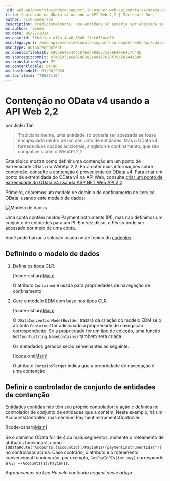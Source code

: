 ```yaml
---
uid: web-api/overview/odata-support-in-aspnet-web-api/odata-v4/odata-containment-in-web-api-22
title: Contenção no OData v4 usando a API Web 2,2 | Microsoft Docs
author: rick-anderson
description: Tradicionalmente, uma entidade só poderia ser acessada se fosse encapsulada dentro de um conjunto de entidades. Mas o OData v4 fornece duas opções adicionais, singleton e con...
ms.author: riande
ms.date: 06/27/2014
ms.assetid: 5fbfefad-a17a-4c46-8646-f1ccd154cd56
msc.legacyurl: /web-api/overview/odata-support-in-aspnet-web-api/odata-v4/odata-containment-in-web-api-22
msc.type: authoredcontent
ms.openlocfilehash: 50050e40c4c42bf6d769d077c27864ee6417d4db
ms.sourcegitcommit: e7e91932a6e91a63e2e46417626f39d6b244a3ab
ms.translationtype: MT
ms.contentlocale: pt-BR
ms.lasthandoff: 03/06/2020
ms.locfileid: "78525119"
---
```

# <a name="containment-in-odata-v4-using-web-api-22"></a>Contenção no OData v4 usando a API Web 2,2

por JinFu Tan

> Tradicionalmente, uma entidade só poderia ser acessada se fosse encapsulada dentro de um conjunto de entidades. Mas o OData v4 fornece duas opções adicionais, singleton e confinamento, que são compatíveis com o WebAPI 2,2.

Este tópico mostra como definir uma contenção em um ponto de extremidade OData no WebApi 2,2. Para obter mais informações sobre contenção, consulte [a contenção é proveniente do OData v4](https://blogs.msdn.com/b/odatateam/archive/2014/03/13/containment-is-coming-with-odata-v4.aspx). Para criar um ponto de extremidade do OData v4 na API Web, consulte [criar um ponto de extremidade do OData v4 usando ASP.NET Web API 2,2](create-an-odata-v4-endpoint.md).

Primeiro, criaremos um modelo de domínio de confinamento no serviço OData, usando este modelo de dados:

![Modelo de dados](odata-containment-in-web-api-22/_static/image1.png)

Uma conta contém muitos PaymentInstruments (PI), mas não definimos um conjunto de entidades para um PI. Em vez disso, o PIs só pode ser acessado por meio de uma conta.

Você pode baixar a solução usada neste tópico do [codeplex](https://aspnet.codeplex.com/SourceControl/latest#Samples/WebApi/OData/v4/ODataContainmentSample/).

## <a name="defining-the-data-model"></a>Definindo o modelo de dados

1. Defina os tipos CLR.

    [!code-csharp[Main](odata-containment-in-web-api-22/samples/sample1.cs)]

    O atributo `Contained` é usado para propriedades de navegação de confinamento.
2. Gere o modelo EDM com base nos tipos CLR.

    [!code-csharp[Main](odata-containment-in-web-api-22/samples/sample2.cs)]

    O `ODataConventionModelBuilder` tratará da criação do modelo EDM se o atributo `Contained` for adicionado à propriedade de navegação correspondente. Se a propriedade for um tipo de coleção, uma função `GetCount(string NameContains)` também será criada.

    Os metadados gerados serão semelhantes ao seguinte:

    [!code-xml[Main](odata-containment-in-web-api-22/samples/sample3.xml?highlight=10)]

    O atributo `ContainsTarget` indica que a propriedade de navegação é uma contenção.

## <a name="define-the-containing-entity-set-controller"></a>Definir o controlador de conjunto de entidades de contenção

Entidades contidas não têm seu próprio controlador; a ação é definida no controlador de conjunto de entidades que a contém. Neste exemplo, há um AccountsController, mas nenhum PaymentInstrumentsController.

[!code-csharp[Main](odata-containment-in-web-api-22/samples/sample4.cs)]

Se o caminho OData for de 4 ou mais segmentos, somente o roteamento de atributos funcionará, como `[ODataRoute("Accounts({accountId})/PayinPIs({paymentInstrumentId})")]` no controlador acima. Caso contrário, o atributo e o roteamento convencional funcionarão: por exemplo, `GetPayInPIs(int key)` corresponde a `GET ~/Accounts(1)/PayinPIs`.

*Agradecemos ao Leo Hu pelo conteúdo original deste artigo.*
